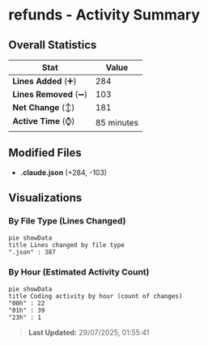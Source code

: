 # refunds - Activity Summary 

## Overall Statistics

| Stat                   | Value                                                             |
| ---------------------- | ----------------------------------------------------------------- |
| **Lines Added** (➕)   | 284                                          |
| **Lines Removed** (➖) | 103                                        |
| **Net Change** (↕)    | 181                |
| **Active Time** (⌚)   | 85 minutes |


## Modified Files
- **.claude.json** (+284, -103)

## Visualizations

### By File Type (Lines Changed)

```mermaid
pie showData
title Lines changed by file type
".json" : 387
```

### By Hour (Estimated Activity Count)

```mermaid
pie showData
title Coding activity by hour (count of changes)
"00h" : 22
"01h" : 39
"23h" : 1
```


> **Last Updated:** 29/07/2025, 01:55:41